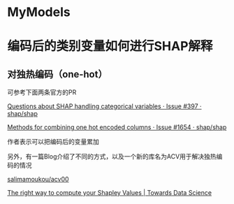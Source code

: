 # MyModels


# 编码后的类别变量如何进行SHAP解释

## 对独热编码（one-hot）

可参考下面两条官方的PR

[Questions about SHAP handling categorical variables · Issue #397 · shap/shap](https://github.com/shap/shap/issues/397)

[Methods for combining one hot encoded columns · Issue #1654 · shap/shap](https://github.com/shap/shap/issues/1654)

作者表示可以把编码后的变量累加

另外，有一篇Blog介绍了不同的方式，以及一个新的库名为ACV用于解决独热编码的情况

[salimamoukou/acv00](https://github.com/salimamoukou/acv00)

[The right way to compute your Shapley Values | Towards Data Science](https://towardsdatascience.com/the-right-way-to-compute-your-shapley-values-cfea30509254/)
